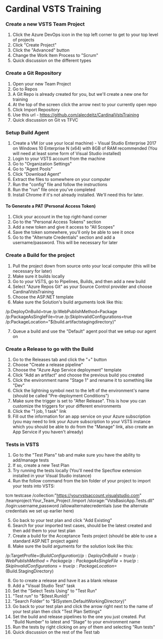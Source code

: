 # Cardinal VSTS Training

### Create a new VSTS Team Project
1. Click the Azure DevOps icon in the top left corner to get to your top level of projects
2. Click "Create Project"
3. Click the "Advanced" button
4. Change the Work Item Process to "Scrum" 
5. Quick discussion on the different types

### Create a Git Repository
1. Open your new Team Project
2. Go to Repos
3. A Git Repo is already created for you, but we'll create a new one for training
4. At the top of the screen click the arrow next to your currently open repo
5. Click Import Repository
6. Use this url - https://github.com/alecdeitz/CardinalVstsTraining
7. Quick discussion on Git vs TFVC

### Setup Build Agent
1. Create a VM (or use your local machine) - Visual Studio Enterprise 2017 on Windows 10 Enterprise N (x64)
 with 8GB of RAM recommended (You will need at least some form of Visual Studio installed)
2. Login to your VSTS account from the machine
3. Go to "Organization Settings"
4. Go to "Agent Pools"
5. Click "Download Agent"
6. Extract the files to somewhere on your computer
7. Run the "config" file and follow the instructions
8. Run the "run" file once you've completed
9. Install Chrome if it's not already installed. We'll need this for later.
#### To Generate a PAT (Personal Access Token)
1. Click your account in the top right-hand corner
2. Go to the "Personal Access Tokens" section
3. Add a new token and give it access to "All Scopes"
4. Save the token somewhere, you'll only be able to see it once
5. Go to the "Alternate Credentials" section and add a username/password. This will be necessary for later

### Create a Build for the project
1. Pull the project down from source onto your local computer (this will be necessary for later)
2. Make sure it builds locally
3. Go to your VSTS, go to Pipelines, Builds, and then add a new build
4. Select "Azure Repos Git" as your Source Control provider and choose CardinalVstsTraining
5. Choose the ASP.NET template
6. Make sure the Solution's build arguments look like this:

/p:DeployOnBuild=true /p:WebPublishMethod=Package /p:PackageAsSingleFile=true /p:SkipInvalidConfigurations=true /p:PackageLocation="$(build.artifactstagingdirectory)"

7. Queue a build and use the "Default" agent pool that we setup our agent on

### Create a Release to go with the Build
1. Go to the Releases tab and click the "+" button
2. Choose "Create a release pipeline"
3. Choose the "Azure App Service deployment" template
4. Click "Add an artifact" and choose the previous build you created
5. Click the environment name "Stage 1" and rename it to something like "Dev"
6. Click the lightning symbol next to the left of the environment's name (should be called "Pre-deployment Conditions")
7. Make sure the trigger is set to "After Release". This is how you can customize the triggers for your different environments
8. Click the "1 job, 1 task" link
9. Fill out the information for an app service on your Azure subscription (you may need to link your Azure subscription to your VSTS instance which you should be able to do from the "Manage" link, also create an App Service if you haven't already)

### Tests in VSTS
1. Go to the "Test Plans" tab and make sure you have the ability to add/manage tests
2. If so, create a new Test Plan
3. Try running the tests locally (You'll need the Specflow extension installed in your Visual Studio instance)
4. Run the follow command from the bin folder of your project to import your tests into VSTS:

tcm testcase /collection:"https://yourvstsaccount.visualstudio.com" /teamproject:Your_Team_Project /import /storage:"VstsBasicApp.Tests.dll" /login:username,password /allowalternatecredentials
(use the alternate credentials we set up earlier here)

5. Go back to your test plan and click "Add Existing"
6. Search for your imported test cases, should be the latest created and then add them to your test plan
6. Create a build for the Acceptance Tests project (should be able to use a standard ASP.NET project again)
7. Make sure the build arguments for the solution look like this:

/p:TargetProfile=$(BuildConfiguration)/p:DeployOnBuild=true /p:WebPublishMethod=Package /p:PackageAsSingleFile=true /p:SkipInvalidConfigurations=true /p:PackageLocation=$(Build.StagingDirectory)

8. Go to create a release and have it as a blank release
9. Add a "Visual Studio Test" task
10. Set the "Select Tests Using" to "Test Run"
11. "Test run" to "$(test.RunId)"
12. "Search Folder" to "$(System.DefaultWorkingDirectory)"
13. Go back to your test plan and click the arrow right next to the name of your test plan then click "Test Plan Settings"
14. Set the build and release pipelines to the one you just created. Put "Build Number" to latest and "Stage" to your environment name
15. Run the tests by right clicking on any of them and selecting "Run tests"
16. Quick discussion on the rest of the Test tab
